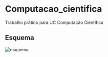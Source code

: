 # Computacao_cientifica
Trabalho prático para UC Computação Científica

## Esquema

![esquema](./esquema_cc.png)
